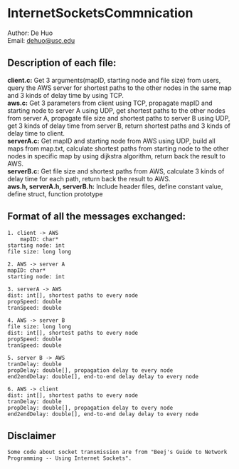 InternetSocketsCommnication
================
Author: De Huo  
Email: dehuo@usc.edu

## Description of each file:  
__client.c:__ Get 3 arguments(mapID, starting node and file size) from users, query the AWS server for shortest paths to the other nodes in the same map and 3 kinds of delay time by using TCP.  
__aws.c:__ Get 3 parameters from client using TCP, propagate mapID and starting node to server A using UDP, get shortest paths to the other nodes from server A, propagate file size and shortest paths to server B using UDP, get 3 kinds of delay time from server B, return shortest paths and 3 kinds of delay time to client.  
__serverA.c:__ Get mapID and starting node from AWS using UDP, build all maps from map.txt, calculate shortest paths from starting node to the other nodes in specific map by using dijkstra algorithm,	return back the result to AWS.  
__serverB.c:__ Get file size and shortest paths from AWS, calculate 3 kinds of delay time for each path, return back the result to AWS.  
__aws.h, serverA.h, serverB.h:__ Include header files, define constant value, define struct, function prototype

## Format of all the messages exchanged:
   	1. client -> AWS
    	mapID: char* 
	starting node: int
	file size: long long

   	2. AWS -> server A
   	mapID: char* 
	starting node: int 
	
   	3. serverA -> AWS
	dist: int[], shortest paths to every node 
	propSpeed: double
	tranSpeed: double

   	4. AWS -> server B
   	file size: long long
	dist: int[], shortest paths to every node 
	propSpeed: double
	tranSpeed: double

	5. server B -> AWS
	tranDelay: double
	propDelay: double[], propagation delay to every node
	end2endDelay: double[], end-to-end delay delay to every node

	6. AWS -> client
	dist: int[], shortest paths to every node
	tranDelay: double
	propDelay: double[], propagation delay to every node
	end2endDelay: double[], end-to-end delay delay to every node

## Disclaimer
	Some code about socket transmission are from "Beej's Guide to Network Programming -- Using Internet Sockets". 

